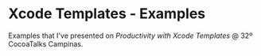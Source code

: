 # Xcode Templates - Examples

Examples that I've presented on _Productivity with Xcode Templates_ @ 32º CocoaTalks Campinas.
